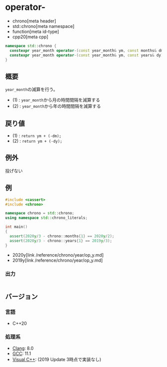 # operator-
* chrono[meta header]
* std::chrono[meta namespace]
* function[meta id-type]
* cpp20[meta cpp]

```cpp
namespace std::chrono {
  constexpr year_month operator-(const year_month& ym, const months& dm) noexcept; // (1) C++20
  constexpr year_month operator-(const year_month& ym, const years& dy) noexcept;  // (2) C++20
}
```

## 概要
`year_month`の減算を行う。

- (1) : `year_month`から月の時間間隔を減算する
- (2) : `year_month`から年の時間間隔を減算する


## 戻り値
- (1) : `return ym + (-dm);`
- (2) : `return ym + (-dy);`


## 例外
投げない


## 例
```cpp example
#include <cassert>
#include <chrono>

namespace chrono = std::chrono;
using namespace std::chrono_literals;

int main()
{
  assert(2020y/3 - chrono::months{1} == 2020y/2);
  assert(2020y/3 - chrono::years{1} == 2019y/3);
}
```
* 2020y[link /reference/chrono/year/op_y.md]
* 2019y[link /reference/chrono/year/op_y.md]

### 出力
```
```

## バージョン
### 言語
- C++20

### 処理系
- [Clang](/implementation.md#clang): 8.0
- [GCC](/implementation.md#gcc): 11.1
- [Visual C++](/implementation.md#visual_cpp): (2019 Update 3時点で実装なし)
